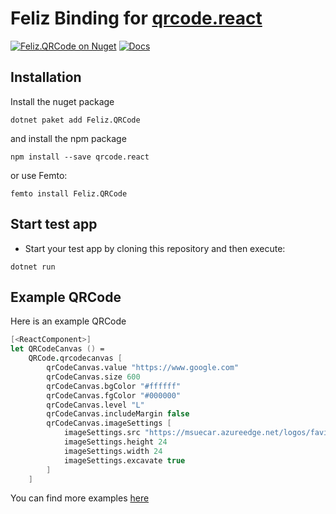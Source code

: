 # Feliz Binding for [qrcode.react](https://github.com/zpao/qrcode.react)

[![Feliz.QRCode on Nuget](https://buildstats.info/nuget/Feliz.QRCode)](https://www.nuget.org/packages/Feliz.QRCode/)
[![Docs](https://github.com/tforkmann/Feliz.QRCode/actions/workflows/Docs.yml/badge.svg)](https://github.com/tforkmann/Feliz.QRCode/actions/workflows/Docs.yml)

## Installation
Install the nuget package
```
dotnet paket add Feliz.QRCode
```

and install the npm package

```
npm install --save qrcode.react
```

or use Femto:
```
femto install Feliz.QRCode
```

## Start test app

- Start your test app by cloning this repository and then execute:
```
dotnet run
```

## Example QRCode
Here is an example QRCode
```fs
[<ReactComponent>]
let QRCodeCanvas () =
    QRCode.qrcodecanvas [
        qrCodeCanvas.value "https://www.google.com"
        qrCodeCanvas.size 600
        qrCodeCanvas.bgColor "#ffffff"
        qrCodeCanvas.fgColor "#000000"
        qrCodeCanvas.level "L"
        qrCodeCanvas.includeMargin false
        qrCodeCanvas.imageSettings [
            imageSettings.src "https://msuecar.azureedge.net/logos/favicon-32x32.png"
            imageSettings.height 24
            imageSettings.width 24
            imageSettings.excavate true
        ]
    ]
```

You can find more examples [here](https://tforkmann.github.io/Feliz.QRCode/)